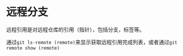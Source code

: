 # 远程分支

远程引用是对远程仓库的引用（指针），包括分支，标签等。

通过`git ls-remote (remote)`来显示获取远程引用完成列表，或者通过`git remote show (remote)` 
